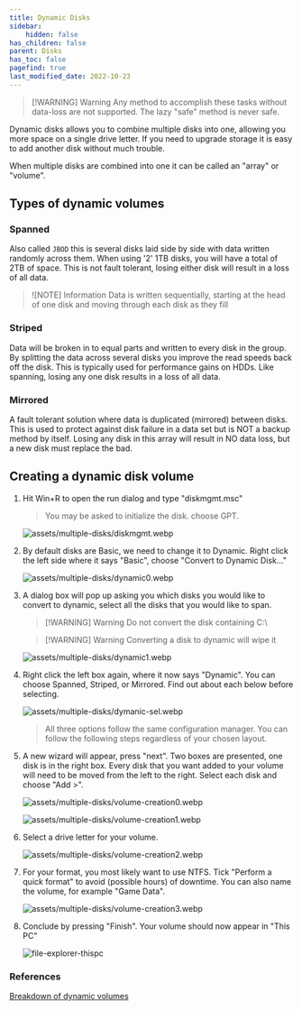 ```yaml
---
title: Dynamic Disks
sidebar:
    hidden: false
has_children: false
parent: Disks
has_toc: false
pagefind: true
last_modified_date: 2022-10-23
---
```


> [!WARNING] Warning
> Any method to accomplish these tasks without data-loss are not supported. The lazy "safe" method is never safe.

Dynamic disks allows you to combine multiple disks into one, allowing you more space on a single drive letter. If you need to upgrade storage it is easy to add another disk without much trouble. 

When multiple disks are combined into one it can be called an "array" or "volume".

## Types of dynamic volumes
### Spanned
Also called `JBOD` this is several disks laid side by side with data written randomly across them. When using '2' 1TB disks, you will have a total of 2TB of space. This is not fault tolerant, losing either disk will result in a loss of all data.

> ![NOTE] Information
> Data is written sequentially, starting at the head of one disk and moving through each disk as they fill

### Striped
Data will be broken in to equal parts and written to every disk in the group. By splitting the data across several disks you improve the read speeds back off the disk. This is typically used for performance gains on HDDs. Like spanning, losing any one disk results in a loss of all data.

### Mirrored
A fault tolerant solution where data is duplicated (mirrored) between disks. This is used to protect against disk failure in a data set but is NOT a backup method by itself. Losing any disk in this array will result in NO data loss, but a new disk must replace the bad.

##  Creating a dynamic disk volume
1. Hit Win+R to open the run dialog and type "diskmgmt.msc"

    > You may be asked to initialize the disk. choose GPT.
 
    ![assets/multiple-disks/diskmgmt.webp](../../../assets/multiple-disks/diskmgmt.webp) 

2. By default disks are Basic, we need to change it to Dynamic. Right click the left side where it says "Basic", choose "Convert to Dynamic Disk..."

    ![assets/multiple-disks/dynamic0.webp](../../../assets/multiple-disks/dynamic0.webp)

3. A dialog box will pop up asking you which disks you would like to convert to dynamic, select all the disks that you would like to span. 

    > [!WARNING] Warning
    > Do not convert the disk containing C:\  

    > [!WARNING] Warning
    > Converting a disk to dynamic will wipe it

    ![assets/multiple-disks/dynamic1.webp](../../../assets/multiple-disks/dynamic1.webp)

4.  Right click the left box again, where it now says "Dynamic". You can choose Spanned, Striped, or Mirrored. Find out about each below before selecting.

    ![assets/multiple-disks/dymanic-sel.webp](../../../assets/multiple-disks/dymanic-sel.webp)

    > All three options follow the same configuration manager. You can follow the following steps regardless of your chosen layout. 

5. A new wizard will appear, press "next". Two boxes are presented, one disk is in the right box. Every disk that you want added to your volume will need to be moved from the left to the right. Select each disk and choose "Add >".

    ![assets/multiple-disks/volume-creation0.webp](../../../assets/multiple-disks/volume-creation0.webp)

    ![assets/multiple-disks/volume-creation1.webp](../../../assets/multiple-disks/volume-creation1.webp)

6. Select a drive letter for your volume.

    ![assets/multiple-disks/volume-creation2.webp](../../../assets/multiple-disks/volume-creation2.webp)

7. For your format, you most likely want to use NTFS. Tick "Perform a quick format" to avoid (possible hours) of downtime. You can also name the volume, for example "Game Data".

    ![assets/multiple-disks/volume-creation3.webp](../../../assets/multiple-disks/volume-creation3.webp)

8. Conclude by pressing "Finish". Your volume should now appear in "This PC"

    ![file-explorer-thispc](../../../assets/multiple-disks/file-explorer-thispc.webp)

### References
[Breakdown of dynamic volumes](https://www.linkedin.com/pulse/whats-dynamic-disk-storage-simple-spanned-striped-jasmin-kahriman)